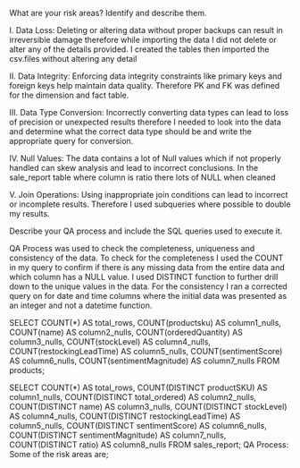 What are your risk areas? Identify and describe them.

I. Data Loss: Deleting or altering data without proper backups can result in irreversible damage therefore while importing the data I did not delete or alter any of the details provided. I created the tables then imported the csv.files without altering any detail

II. Data Integrity: Enforcing data integrity constraints like primary keys and foreign keys help maintain data quality. Therefore PK and FK was defined for the dimension and fact table.

III. Data Type Conversion: Incorrectly converting data types can lead to loss of precision or unexpected results therefore I needed to look into the data and determine what the correct data type should be and write the appropriate query for conversion.

IV. Null Values: The data contains a lot of Null values which if not properly handled can skew analysis and lead to incorrect conclusions. In the sale_report table where column is ratio there lots of NULL when cleaned

V. Join Operations: Using inappropriate join conditions can lead to incorrect or incomplete results. Therefore I used subqueries where possible to double my results.

Describe your QA process and include the SQL queries used to execute it.

QA Process was used to check the completeness, uniqueness and consistency of the data. To check for the completeness I used the COUNT in my query to confirm if there is any missing data from the entire data and which column has a NULL value. I used DISTINCT function to further drill down to the unique values in the data. For the consistency I ran a corrected query on for date and time columns where the initial data was presented as an integer and not a datetime function.

SELECT
COUNT(*) AS total_rows,
COUNT(productsku) AS column1_nulls,
COUNT(name) AS column2_nulls,
COUNT(orderedQuantity) AS column3_nulls,
COUNT(stockLevel) AS column4_nulls,
COUNT(restockingLeadTime) AS column5_nulls,
COUNT(sentimentScore) AS column6_nulls,
COUNT(sentimentMagnitude) AS column7_nulls
FROM products;

SELECT
COUNT(*) AS total_rows,
COUNT(DISTINCT productSKU) AS column1_nulls,
COUNT(DISTINCT total_ordered) AS column2_nulls,
COUNT(DISTINCT name) AS column3_nulls,
COUNT(DISTINCT stockLevel) AS column4_nulls,
COUNT(DISTINCT restockingLeadTime) AS column5_nulls,
COUNT(DISTINCT sentimentScore) AS column6_nulls,
COUNT(DISTINCT sentimentMagnitude) AS column7_nulls,
COUNT(DISTINCT ratio) AS column8_nulls
FROM sales_report;
QA Process: Some of the risk areas are;


